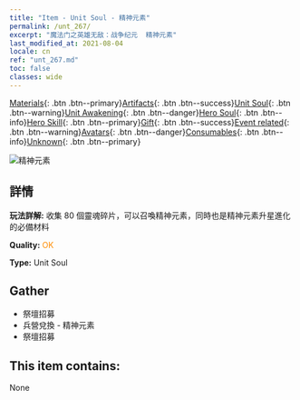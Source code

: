 ```yaml
---
title: "Item - Unit Soul - 精神元素"
permalink: /unt_267/
excerpt: "魔法门之英雄无敌：战争纪元  精神元素"
last_modified_at: 2021-08-04
locale: cn
ref: "unt_267.md"
toc: false
classes: wide
---
```

 [Materials](/ItemsCN/){: .btn .btn--primary}[Artifacts](/ItemsCN/Artifacts/){: .btn .btn--success}[Unit Soul](/ItemsCN/UnitSoul/){: .btn .btn--warning}[Unit Awakening](/ItemsCN/UnitAwakening/){: .btn .btn--danger}[Hero Soul](/ItemsCN/HeroSoul/){: .btn .btn--info}[Hero Skill](/ItemsCN/HeroSkill/){: .btn .btn--primary}[Gift](/ItemsCN/Gift/){: .btn .btn--success}[Event related](/ItemsCN/Events/){: .btn .btn--warning}[Avatars](/ItemsCN/Avatars/){: .btn .btn--danger}[Consumables](/ItemsCN/Consumables/){: .btn .btn--info}[Unknown](/ItemsCN/Unknown/){: .btn .btn--primary}

 ![精神元素](/images/u/ti_jingshenyuansu.jpg)

## 詳情
 **玩法詳解:** 收集 80 個靈魂碎片，可以召喚精神元素，同時也是精神元素升星進化的必備材料

 **Quality:** <span style="color: #FF8C00">OK</span>

 **Type:** Unit Soul

## Gather

*    祭壇招募 
*    兵營兌換 - 精神元素 
*    祭壇招募 

## This item contains:

  None

